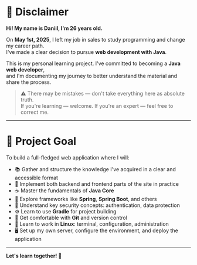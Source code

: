 # 📘 Disclaimer

**Hi! My name is Daniil, I'm 26 years old.**

On **May 1st, 2025**, I left my job in sales to study programming and change my career path.  
I've made a clear decision to pursue **web development with Java**.

This is my personal learning project. I've committed to becoming a **Java web developer**,  
and I'm documenting my journey to better understand the material and share the process.

> ⚠️ There may be mistakes — don't take everything here as absolute truth.  
> If you're learning — welcome. If you're an expert — feel free to correct me.

---

# 🧠 Project Goal

To build a full-fledged web application where I will:

- 📚 Gather and structure the knowledge I've acquired in a clear and accessible format  
- 🧩 Implement both backend and frontend parts of the site in practice  
- ☕ Master the fundamentals of **Java Core**  
- 🌱 Explore frameworks like **Spring**, **Spring Boot**, and others  
- 🔐 Understand key security concepts: authentication, data protection  
- ⚙️ Learn to use **Gradle** for project building  
- 🔧 Get comfortable with **Git** and version control  
- 🐧 Learn to work in **Linux**: terminal, configuration, administration  
- 🖥️ Set up my own server, configure the environment, and deploy the application

---

**Let's learn together! 🚀**
